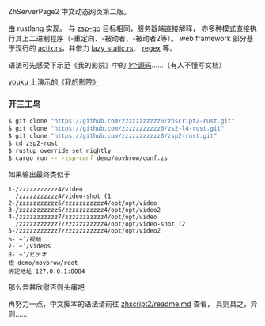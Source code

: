 ZhServerPage2 中文动态网页第二版。

由 rustlang 实现。
与 [zsp-go](https://github.com/zzzzzzzzzzz0/zsp-go/blob/master/readme.md) 目标相同，服务器端直接解释，
亦多种模式直接执行其上二进制程序（-重定向、-被动者、-被动者2等）。
web framework 部分基于现行的 [actix.rs](https://actix.rs)，并借力 
[lazy_static.rs](https://github.com/rust-lang-nursery/lazy-static.rs)、
[regex](https://github.com/rust-lang/regex) 等。

语法可先感受下示范《我的影院》中的 [1个源码](demo/movbrow/root/play2.zsp)……（有人不懂写文档）

[youku 上演示的《我的影院》](https://v.youku.com/v_show/id_XNDY1MDIwMTczMg==.html) 

### 开三工鸟

```bash
$ git clone "https://github.com/zzzzzzzzzzz0/zhscript2-rust.git"
$ git clone "https://github.com/zzzzzzzzzzz0/zs2-l4-rust.git"
$ git clone "https://github.com/zzzzzzzzzzz0/zsp2-rust.git"
$ cd zsp2-rust
$ rustup override set nightly
$ cargo run -- -zsp-conf demo/movbrow/conf.zs
```

如果输出最终类似于

```
1-/zzzzzzzzzzz4/video
  /zzzzzzzzzzz4/video-shot (1
2-/zzzzzzzzzzz6/zzzzzzzzzzz4/opt/opt/video
3-/zzzzzzzzzzz6/zzzzzzzzzzz4/opt/opt/video2
4-/zzzzzzzzzzz7/zzzzzzzzzzz4/opt/opt/video
  /zzzzzzzzzzz7/zzzzzzzzzzz4/opt/opt/video-shot (2
5-/zzzzzzzzzzz7/zzzzzzzzzzz4/opt/opt/video2
6-‘~’/视频
7-‘~’/Videos
8-‘~’/ビデオ
根 demo/movbrow/root
绑定地址 127.0.0.1:8084
```

那么吾甚欣慰否则头痛吧

再努力一点，中文脚本的语法请前往 [zhscript2/readme.md](https://github.com/zzzzzzzzzzz0/zhscript2/blob/master/readme.md) 查看，
具则具之，异则……